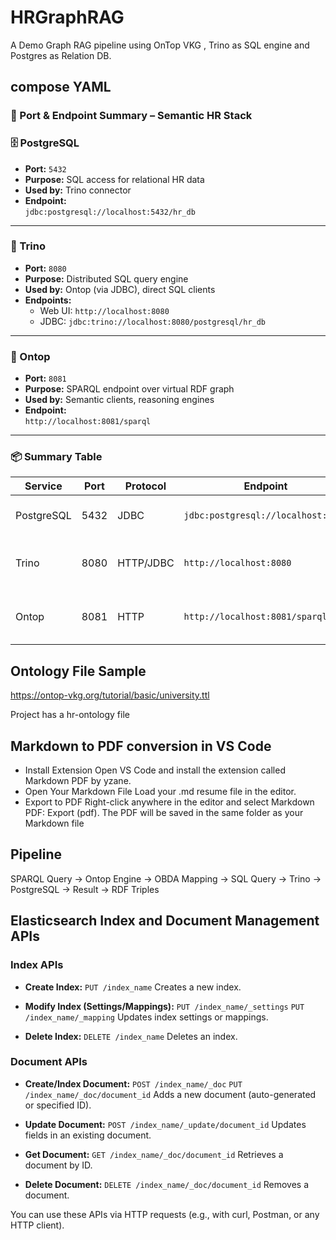 # HRGraphRAG
A Demo Graph RAG pipeline using OnTop VKG , Trino as SQL engine and Postgres as Relation DB.

## compose YAML
### 🔌 Port & Endpoint Summary – Semantic HR Stack

### 🗄️ PostgreSQL

- **Port:** `5432`  
- **Purpose:** SQL access for relational HR data  
- **Used by:** Trino connector  
- **Endpoint:**  
  `jdbc:postgresql://localhost:5432/hr_db`

---

### 🚀 Trino

- **Port:** `8080`  
- **Purpose:** Distributed SQL query engine  
- **Used by:** Ontop (via JDBC), direct SQL clients  
- **Endpoints:**  
  - Web UI: `http://localhost:8080`  
  - JDBC: `jdbc:trino://localhost:8080/postgresql/hr_db`

---

### 🧠 Ontop

- **Port:** `8081`  
- **Purpose:** SPARQL endpoint over virtual RDF graph  
- **Used by:** Semantic clients, reasoning engines  
- **Endpoint:**  
  `http://localhost:8081/sparql`

---

### 📦 Summary Table

| Service     | Port  | Protocol | Endpoint                            | Purpose                          |
|-------------|-------|----------|-------------------------------------|----------------------------------|
| PostgreSQL  | 5432  | JDBC     | `jdbc:postgresql://localhost:5432` | Relational data storage          |
| Trino       | 8080  | HTTP/JDBC| `http://localhost:8080`            | SQL federation & query engine    |
| Ontop       | 8081  | HTTP     | `http://localhost:8081/sparql`     | SPARQL over ontology + OBDA      |

## Ontology File Sample
https://ontop-vkg.org/tutorial/basic/university.ttl

Project has a hr-ontology file

## Markdown to PDF conversion in VS Code
- Install Extension
Open VS Code and install the extension called Markdown PDF by yzane.
- Open Your Markdown File
Load your .md resume file in the editor.
- Export to PDF
Right-click anywhere in the editor and select Markdown PDF: Export (pdf).
The PDF will be saved in the same folder as your Markdown file

## Pipeline
SPARQL Query → Ontop Engine → OBDA Mapping → SQL Query → Trino → PostgreSQL → Result → RDF Triples

## Elasticsearch Index and Document Management APIs

### Index APIs
- **Create Index:**
  `PUT /index_name`
  Creates a new index.

- **Modify Index (Settings/Mappings):**
  `PUT /index_name/_settings`
  `PUT /index_name/_mapping`
  Updates index settings or mappings.

- **Delete Index:**
  `DELETE /index_name`
  Deletes an index.

### Document APIs
- **Create/Index Document:**
  `POST /index_name/_doc`
  `PUT /index_name/_doc/document_id`
  Adds a new document (auto-generated or specified ID).

- **Update Document:**
  `POST /index_name/_update/document_id`
  Updates fields in an existing document.

- **Get Document:**
  `GET /index_name/_doc/document_id`
  Retrieves a document by ID.

- **Delete Document:**
  `DELETE /index_name/_doc/document_id`
  Removes a document.

You can use these APIs via HTTP requests (e.g., with curl, Postman, or any HTTP client).



